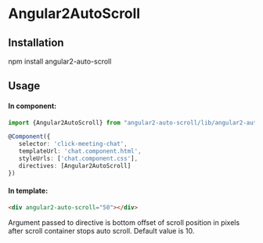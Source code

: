 # Angular2AutoScroll

## Installation
npm install angular2-auto-scroll

## Usage

#### In component:

```typescript
import {Angular2AutoScroll} from "angular2-auto-scroll/lib/angular2-auto-scroll.directive";

@Component({
   selector: 'click-meeting-chat',
   templateUrl: 'chat.component.html',
   styleUrls: ['chat.component.css'],
   directives: [Angular2AutoScroll]
})
```

#### In template:

```html
<div angular2-auto-scroll="50"></div>
```

Argument passed to directive is bottom offset of scroll position in pixels after scroll container stops auto scroll. Default value is 10.